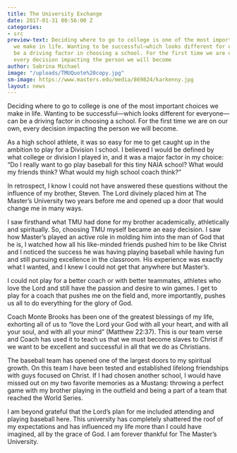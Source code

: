 ```yaml
---
title: The University Exchange
date: 2017-01-31 00:56:00 Z
categories:
- src
preview-text: Deciding where to go to college is one of the most important choices
  we make in life. Wanting to be successful—which looks different for everyone—can
  be a driving factor in choosing a school. For the first time we are on our own,
  every decision impacting the person we will become
author: Sabrina Michael
image: "/uploads/TMUQuote%20copy.jpg"
sm-image: https://www.masters.edu/media/869824/karkenny.jpg
layout: news
---
```


Deciding where to go to college is one of the most important choices we make in life. Wanting to be successful—which looks different for everyone—can be a driving factor in choosing a school. For the first time we are on our own, every decision impacting the person we will become.

As a high school athlete, it was so easy for me to get caught up in the ambition to play for a Division I school. I believed I would be defined by what college or division I played in, and it was a major factor in my choice: “Do I really want to go play baseball for this tiny NAIA school? What would my friends think? What would my high school coach think?”

In retrospect, I know I could not have answered these questions without the influence of my brother, Steven. The Lord divinely placed him at The Master’s University two years before me and opened up a door that would change me in many ways.

I saw firsthand what TMU had done for my brother academically, athletically and spiritually. So, choosing TMU myself became an easy decision. I saw how Master’s played an active role in molding him into the man of God that he is, I watched how all his like-minded friends pushed him to be like Christ and I noticed the success he was having playing baseball while having fun and still pursuing excellence in the classroom. His experience was exactly what I wanted, and I knew I could not get that anywhere but Master’s.

I could not play for a better coach or with better teammates, athletes who love the Lord and still have the passion and desire to win games. I get to play for a coach that pushes me on the field and, more importantly, pushes us all to do everything for the glory of God.

Coach Monte Brooks has been one of the greatest blessings of my life, exhorting all of us to “love the Lord your God with all your heart, and with all your soul, and with all your mind” (Matthew 22:37). This is our team verse and Coach has used it to teach us that we must become slaves to Christ if we want to be excellent and successful in all that we do as Christians.

The baseball team has opened one of the largest doors to my spiritual growth. On this team I have been tested and established lifelong friendships with guys focused on Christ. If I had chosen another school, I would have missed out on my two favorite memories as a Mustang: throwing a perfect game with my brother playing in the outfield and being a part of a team that reached the World Series.

I am beyond grateful that the Lord’s plan for me included attending and playing baseball here. This university has completely shattered the roof of my expectations and has influenced my life more than I could have imagined, all by the grace of God. I am forever thankful for The Master’s University.